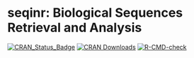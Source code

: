 # seqinr: Biological Sequences Retrieval and Analysis

[![CRAN_Status_Badge](http://www.r-pkg.org/badges/version/seqinr)](https://cran.r-project.org/package=seqinr)
[![CRAN Downloads](https://cranlogs.r-pkg.org/badges/seqinr)](https://cran.r-project.org/package=seqinr)
[![R-CMD-check](https://github.com/lbbe-software/seqinr/workflows/R-CMD-check/badge.svg)](https://github.com/lbbe-software/seqinr/actions)

